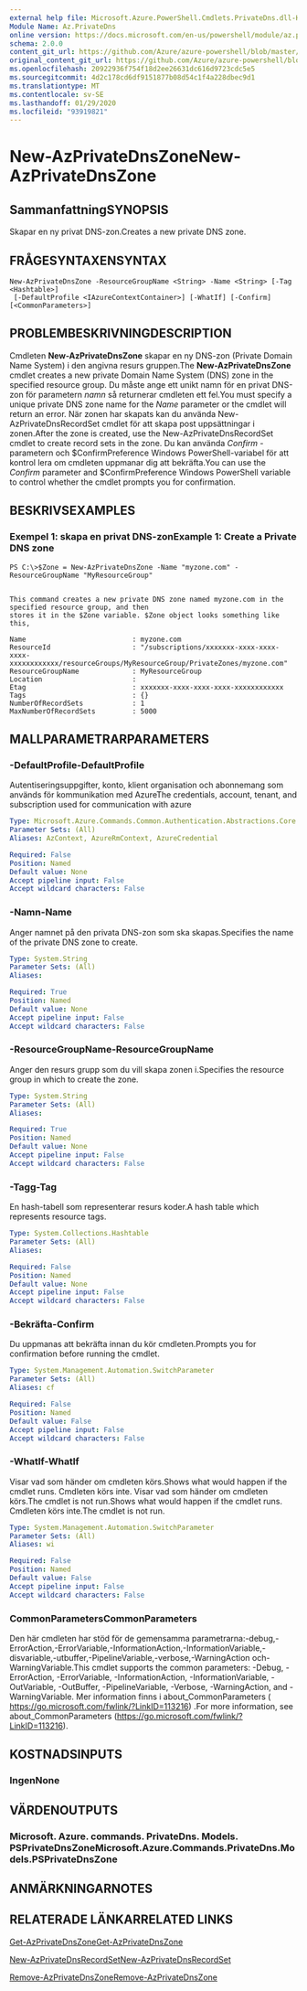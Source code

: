 ```yaml
---
external help file: Microsoft.Azure.PowerShell.Cmdlets.PrivateDns.dll-Help.xml
Module Name: Az.PrivateDns
online version: https://docs.microsoft.com/en-us/powershell/module/az.privatedns/new-azprivatednszone
schema: 2.0.0
content_git_url: https://github.com/Azure/azure-powershell/blob/master/src/PrivateDns/PrivateDns/help/New-AzPrivateDnsZone.md
original_content_git_url: https://github.com/Azure/azure-powershell/blob/master/src/PrivateDns/PrivateDns/help/New-AzPrivateDnsZone.md
ms.openlocfilehash: 20922936f754f18d2ee26631dc616d9723cdc5e5
ms.sourcegitcommit: 4d2c178cd6df9151877b08d54c1f4a228dbec9d1
ms.translationtype: MT
ms.contentlocale: sv-SE
ms.lasthandoff: 01/29/2020
ms.locfileid: "93919821"
---
```

# <span data-ttu-id="c0f15-101">New-AzPrivateDnsZone</span><span class="sxs-lookup"><span data-stu-id="c0f15-101">New-AzPrivateDnsZone</span></span>

## <span data-ttu-id="c0f15-102">Sammanfattning</span><span class="sxs-lookup"><span data-stu-id="c0f15-102">SYNOPSIS</span></span>
<span data-ttu-id="c0f15-103">Skapar en ny privat DNS-zon.</span><span class="sxs-lookup"><span data-stu-id="c0f15-103">Creates a new private DNS zone.</span></span>

## <span data-ttu-id="c0f15-104">FRÅGESYNTAXEN</span><span class="sxs-lookup"><span data-stu-id="c0f15-104">SYNTAX</span></span>

```
New-AzPrivateDnsZone -ResourceGroupName <String> -Name <String> [-Tag <Hashtable>]
 [-DefaultProfile <IAzureContextContainer>] [-WhatIf] [-Confirm] [<CommonParameters>]
```

## <span data-ttu-id="c0f15-105">PROBLEMBESKRIVNING</span><span class="sxs-lookup"><span data-stu-id="c0f15-105">DESCRIPTION</span></span>
<span data-ttu-id="c0f15-106">Cmdleten **New-AzPrivateDnsZone** skapar en ny DNS-zon (Private Domain Name System) i den angivna resurs gruppen.</span><span class="sxs-lookup"><span data-stu-id="c0f15-106">The **New-AzPrivateDnsZone** cmdlet creates a new private Domain Name System (DNS) zone in the specified resource group.</span></span> <span data-ttu-id="c0f15-107">Du måste ange ett unikt namn för en privat DNS-zon för parametern *namn* så returnerar cmdleten ett fel.</span><span class="sxs-lookup"><span data-stu-id="c0f15-107">You must specify a unique private DNS zone name for the *Name* parameter or the cmdlet will return an error.</span></span> <span data-ttu-id="c0f15-108">När zonen har skapats kan du använda New-AzPrivateDnsRecordSet cmdlet för att skapa post uppsättningar i zonen.</span><span class="sxs-lookup"><span data-stu-id="c0f15-108">After the zone is created, use the New-AzPrivateDnsRecordSet cmdlet to create record sets in the zone.</span></span>
<span data-ttu-id="c0f15-109">Du kan använda *Confirm* -parametern och $ConfirmPreference Windows PowerShell-variabel för att kontrol lera om cmdleten uppmanar dig att bekräfta.</span><span class="sxs-lookup"><span data-stu-id="c0f15-109">You can use the *Confirm* parameter and $ConfirmPreference Windows PowerShell variable to control whether the cmdlet prompts you for confirmation.</span></span>

## <span data-ttu-id="c0f15-110">BESKRIVS</span><span class="sxs-lookup"><span data-stu-id="c0f15-110">EXAMPLES</span></span>

### <span data-ttu-id="c0f15-111">Exempel 1: skapa en privat DNS-zon</span><span class="sxs-lookup"><span data-stu-id="c0f15-111">Example 1: Create a Private DNS zone</span></span>
```
PS C:\>$Zone = New-AzPrivateDnsZone -Name "myzone.com" -ResourceGroupName "MyResourceGroup"


This command creates a new private DNS zone named myzone.com in the specified resource group, and then
stores it in the $Zone variable. $Zone object looks something like this,

Name                          : myzone.com
ResourceId                    : "/subscriptions/xxxxxxx-xxxx-xxxx-xxxx-xxxxxxxxxxxx/resourceGroups/MyResourceGroup/PrivateZones/myzone.com"
ResourceGroupName             : MyResourceGroup
Location                      : 
Etag                          : xxxxxxx-xxxx-xxxx-xxxx-xxxxxxxxxxxx
Tags                          : {}
NumberOfRecordSets            : 1
MaxNumberOfRecordSets         : 5000
```

## <span data-ttu-id="c0f15-112">MALLPARAMETRAR</span><span class="sxs-lookup"><span data-stu-id="c0f15-112">PARAMETERS</span></span>

### <span data-ttu-id="c0f15-113">-DefaultProfile</span><span class="sxs-lookup"><span data-stu-id="c0f15-113">-DefaultProfile</span></span>
<span data-ttu-id="c0f15-114">Autentiseringsuppgifter, konto, klient organisation och abonnemang som används för kommunikation med Azure</span><span class="sxs-lookup"><span data-stu-id="c0f15-114">The credentials, account, tenant, and subscription used for communication with azure</span></span>

```yaml
Type: Microsoft.Azure.Commands.Common.Authentication.Abstractions.Core.IAzureContextContainer
Parameter Sets: (All)
Aliases: AzContext, AzureRmContext, AzureCredential

Required: False
Position: Named
Default value: None
Accept pipeline input: False
Accept wildcard characters: False
```

### <span data-ttu-id="c0f15-115">-Namn</span><span class="sxs-lookup"><span data-stu-id="c0f15-115">-Name</span></span>
<span data-ttu-id="c0f15-116">Anger namnet på den privata DNS-zon som ska skapas.</span><span class="sxs-lookup"><span data-stu-id="c0f15-116">Specifies the name of the private DNS zone to create.</span></span>

```yaml
Type: System.String
Parameter Sets: (All)
Aliases:

Required: True
Position: Named
Default value: None
Accept pipeline input: False
Accept wildcard characters: False
```

### <span data-ttu-id="c0f15-117">-ResourceGroupName</span><span class="sxs-lookup"><span data-stu-id="c0f15-117">-ResourceGroupName</span></span>
<span data-ttu-id="c0f15-118">Anger den resurs grupp som du vill skapa zonen i.</span><span class="sxs-lookup"><span data-stu-id="c0f15-118">Specifies the resource group in which to create the zone.</span></span>

```yaml
Type: System.String
Parameter Sets: (All)
Aliases:

Required: True
Position: Named
Default value: None
Accept pipeline input: False
Accept wildcard characters: False
```

### <span data-ttu-id="c0f15-119">-Tagg</span><span class="sxs-lookup"><span data-stu-id="c0f15-119">-Tag</span></span>
<span data-ttu-id="c0f15-120">En hash-tabell som representerar resurs koder.</span><span class="sxs-lookup"><span data-stu-id="c0f15-120">A hash table which represents resource tags.</span></span>

```yaml
Type: System.Collections.Hashtable
Parameter Sets: (All)
Aliases:

Required: False
Position: Named
Default value: None
Accept pipeline input: False
Accept wildcard characters: False
```

### <span data-ttu-id="c0f15-121">-Bekräfta</span><span class="sxs-lookup"><span data-stu-id="c0f15-121">-Confirm</span></span>
<span data-ttu-id="c0f15-122">Du uppmanas att bekräfta innan du kör cmdleten.</span><span class="sxs-lookup"><span data-stu-id="c0f15-122">Prompts you for confirmation before running the cmdlet.</span></span>

```yaml
Type: System.Management.Automation.SwitchParameter
Parameter Sets: (All)
Aliases: cf

Required: False
Position: Named
Default value: False
Accept pipeline input: False
Accept wildcard characters: False
```

### <span data-ttu-id="c0f15-123">-WhatIf</span><span class="sxs-lookup"><span data-stu-id="c0f15-123">-WhatIf</span></span>
<span data-ttu-id="c0f15-124">Visar vad som händer om cmdleten körs.</span><span class="sxs-lookup"><span data-stu-id="c0f15-124">Shows what would happen if the cmdlet runs.</span></span> <span data-ttu-id="c0f15-125">Cmdleten körs inte. Visar vad som händer om cmdleten körs.</span><span class="sxs-lookup"><span data-stu-id="c0f15-125">The cmdlet is not run.Shows what would happen if the cmdlet runs.</span></span> <span data-ttu-id="c0f15-126">Cmdleten körs inte.</span><span class="sxs-lookup"><span data-stu-id="c0f15-126">The cmdlet is not run.</span></span>

```yaml
Type: System.Management.Automation.SwitchParameter
Parameter Sets: (All)
Aliases: wi

Required: False
Position: Named
Default value: False
Accept pipeline input: False
Accept wildcard characters: False
```

### <span data-ttu-id="c0f15-127">CommonParameters</span><span class="sxs-lookup"><span data-stu-id="c0f15-127">CommonParameters</span></span>
<span data-ttu-id="c0f15-128">Den här cmdleten har stöd för de gemensamma parametrarna:-debug,-ErrorAction,-ErrorVariable,-InformationAction,-InformationVariable,-disvariable,-utbuffer,-PipelineVariable,-verbose,-WarningAction och-WarningVariable.</span><span class="sxs-lookup"><span data-stu-id="c0f15-128">This cmdlet supports the common parameters: -Debug, -ErrorAction, -ErrorVariable, -InformationAction, -InformationVariable, -OutVariable, -OutBuffer, -PipelineVariable, -Verbose, -WarningAction, and -WarningVariable.</span></span> <span data-ttu-id="c0f15-129">Mer information finns i about_CommonParameters ( https://go.microsoft.com/fwlink/?LinkID=113216) .</span><span class="sxs-lookup"><span data-stu-id="c0f15-129">For more information, see about_CommonParameters (https://go.microsoft.com/fwlink/?LinkID=113216).</span></span>

## <span data-ttu-id="c0f15-130">KOSTNADS</span><span class="sxs-lookup"><span data-stu-id="c0f15-130">INPUTS</span></span>

### <span data-ttu-id="c0f15-131">Ingen</span><span class="sxs-lookup"><span data-stu-id="c0f15-131">None</span></span>

## <span data-ttu-id="c0f15-132">VÄRDEN</span><span class="sxs-lookup"><span data-stu-id="c0f15-132">OUTPUTS</span></span>

### <span data-ttu-id="c0f15-133">Microsoft. Azure. commands. PrivateDns. Models. PSPrivateDnsZone</span><span class="sxs-lookup"><span data-stu-id="c0f15-133">Microsoft.Azure.Commands.PrivateDns.Models.PSPrivateDnsZone</span></span>

## <span data-ttu-id="c0f15-134">ANMÄRKNINGAR</span><span class="sxs-lookup"><span data-stu-id="c0f15-134">NOTES</span></span>

## <span data-ttu-id="c0f15-135">RELATERADE LÄNKAR</span><span class="sxs-lookup"><span data-stu-id="c0f15-135">RELATED LINKS</span></span>

[<span data-ttu-id="c0f15-136">Get-AzPrivateDnsZone</span><span class="sxs-lookup"><span data-stu-id="c0f15-136">Get-AzPrivateDnsZone</span></span>](./Get-AzPrivateDnsZone.md)

[<span data-ttu-id="c0f15-137">New-AzPrivateDnsRecordSet</span><span class="sxs-lookup"><span data-stu-id="c0f15-137">New-AzPrivateDnsRecordSet</span></span>](./New-AzPrivateDnsRecordSet.md)

[<span data-ttu-id="c0f15-138">Remove-AzPrivateDnsZone</span><span class="sxs-lookup"><span data-stu-id="c0f15-138">Remove-AzPrivateDnsZone</span></span>](./Remove-AzPrivateDnsZone.md)
